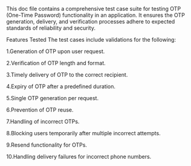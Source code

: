 This doc file contains a comprehensive test case suite for testing OTP (One-Time Password) functionality in an application. It ensures the OTP generation, delivery, and verification processes adhere to expected standards of reliability and security.

Features Tested
The test cases include validations for the following:

1.Generation of OTP upon user request.

2.Verification of OTP length and format.

3.Timely delivery of OTP to the correct recipient.

4.Expiry of OTP after a predefined duration.

5.Single OTP generation per request.

6.Prevention of OTP reuse.

7.Handling of incorrect OTPs.

8.Blocking users temporarily after multiple incorrect attempts.

9.Resend functionality for OTPs.

10.Handling delivery failures for incorrect phone numbers.
